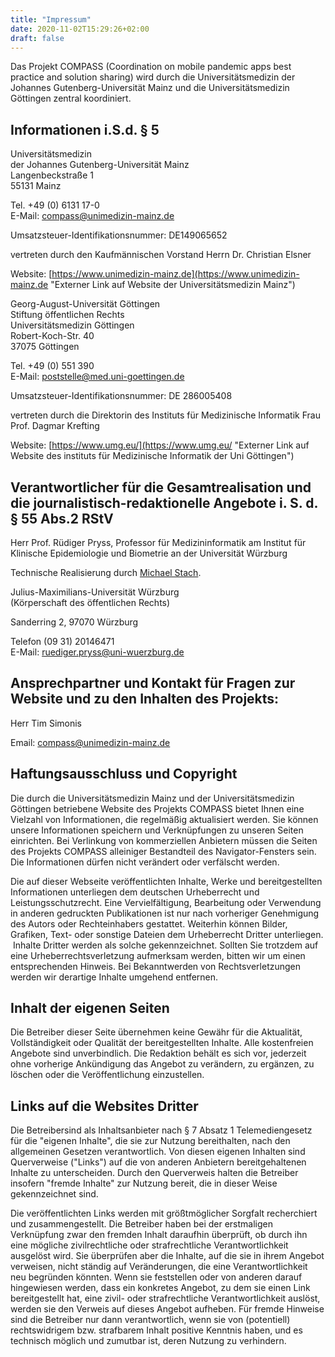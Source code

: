 ```yaml
---
title: "Impressum"
date: 2020-11-02T15:29:26+02:00
draft: false
---
```


Das Projekt COMPASS (Coordination on mobile pandemic apps best practice
and solution sharing) wird durch die Universitätsmedizin der Johannes
Gutenberg-Universität Mainz und die Universitätsmedizin Göttingen
zentral koordiniert.  

## Informationen i.S.d. § 5


Universitätsmedizin \
der Johannes Gutenberg-Universität Mainz \
Langenbeckstraße 1 \
55131 Mainz 

Tel. +49 (0) 6131 17-0 \
E-Mail: [compass\@unimedizin-mainz.de](mailto:compass@unimedizin-mainz.de)

Umsatzsteuer-Identifikationsnummer: DE149065652

vertreten durch den Kaufmännischen Vorstand Herrn Dr. Christian Elsner

Website: [https://www.unimedizin-mainz.de](https://www.unimedizin-mainz.de "Externer Link auf Website der Universitätsmedizin Mainz")

Georg-August-Universität Göttingen \
Stiftung öffentlichen Rechts \
Universitätsmedizin Göttingen \
Robert-Koch-Str. 40 \
37075 Göttingen 

Tel. +49 (0) 551 390 \
E-Mail: [poststelle\@med.uni-goettingen.de](mailto:poststelle@med.uni-goettingen.de)

Umsatzsteuer-Identifikationsnummer: DE 286005408

vertreten durch die Direktorin des Instituts für Medizinische Informatik
Frau Prof. Dagmar Krefting

Website: [https://www.umg.eu/](https://www.umg.eu/ "Externer Link auf Website des instituts für Medizinische Informatik der Uni Göttingen")



## Verantwortlicher für die Gesamtrealisation und die journalistisch-redaktionelle Angebote i. S. d. § 55 Abs.2 RStV

Herr Prof. Rüdiger Pryss, Professor für Medizininformatik am Institut
für Klinische Epidemiologie und Biometrie an der Universität Würzburg

Technische Realisierung durch [Michael Stach](https://mstach.de "Externer Link auf Website von Michael Stach").

Julius-Maximilians-Universität Würzburg\
(Körperschaft des öffentlichen Rechts)

Sanderring 2, 97070 Würzburg

Telefon (09 31) 20146471\
E-Mail: [ruediger.pryss\@uni-wuerzburg.de](mailto:ruediger.pryss@uni-wuerzburg.de)



## Ansprechpartner und Kontakt für Fragen zur Website und zu den Inhalten des Projekts:

Herr Tim Simonis

Email: [compass\@unimedizin-mainz.de](mailto:compass@unimedizin-mainz.de)



## Haftungsausschluss und Copyright 

Die durch die Universitätsmedizin Mainz und der Universitätsmedizin
Göttingen betriebene Website des Projekts COMPASS bietet Ihnen eine
Vielzahl von Informationen, die regelmäßig aktualisiert werden. Sie
können unsere Informationen speichern und Verknüpfungen zu unseren
Seiten einrichten. Bei Verlinkung von kommerziellen Anbietern müssen die
Seiten des Projekts COMPASS alleiniger Bestandteil des
Navigator-Fensters sein. Die Informationen dürfen nicht verändert oder
verfälscht werden.

Die auf dieser Webseite veröffentlichten Inhalte, Werke und
bereitgestellten Informationen unterliegen dem deutschen Urheberrecht
und Leistungsschutzrecht. Eine Vervielfältigung, Bearbeitung oder
Verwendung in anderen gedruckten Publikationen ist nur nach vorheriger
Genehmigung des Autors oder Rechteinhabers gestattet. Weiterhin können
Bilder, Grafiken, Text- oder sonstige Dateien dem Urheberrecht Dritter
unterliegen.  Inhalte Dritter werden als solche gekennzeichnet. Sollten
Sie trotzdem auf eine Urheberrechtsverletzung aufmerksam werden, bitten
wir um einen entsprechenden Hinweis. Bei Bekanntwerden von
Rechtsverletzungen werden wir derartige Inhalte umgehend entfernen.



## Inhalt der eigenen Seiten 

Die Betreiber dieser Seite übernehmen keine Gewähr für die Aktualität,
Vollständigkeit oder Qualität der bereitgestellten Inhalte. Alle
kostenfreien Angebote sind unverbindlich. Die Redaktion behält es sich
vor, jederzeit ohne vorherige Ankündigung das Angebot zu verändern, zu
ergänzen, zu löschen oder die Veröffentlichung einzustellen. 



## Links auf die Websites Dritter

Die Betreibersind als Inhaltsanbieter nach § 7 Absatz 1 Telemediengesetz
für die "eigenen Inhalte", die sie zur Nutzung bereithalten, nach den
allgemeinen Gesetzen verantwortlich. Von diesen eigenen Inhalten sind
Querverweise ("Links") auf die von anderen Anbietern bereitgehaltenen
Inhalte zu unterscheiden. Durch den Querverweis halten die Betreiber
insofern "fremde Inhalte" zur Nutzung bereit, die in dieser Weise
gekennzeichnet sind.

Die veröffentlichten Links werden mit größtmöglicher Sorgfalt
recherchiert und zusammengestellt. Die Betreiber haben bei der
erstmaligen Verknüpfung zwar den fremden Inhalt daraufhin überprüft, ob
durch ihn eine mögliche zivilrechtliche oder strafrechtliche
Verantwortlichkeit ausgelöst wird. Sie überprüfen aber die Inhalte, auf
die sie in ihrem Angebot verweisen, nicht ständig auf Veränderungen, die
eine Verantwortlichkeit neu begründen könnten. Wenn sie feststellen oder
von anderen darauf hingewiesen werden, dass ein konkretes Angebot, zu
dem sie einen Link bereitgestellt hat, eine zivil- oder strafrechtliche
Verantwortlichkeit auslöst, werden sie den Verweis auf dieses Angebot
aufheben. Für fremde Hinweise sind die Betreiber nur dann
verantwortlich, wenn sie von (potentiell) rechtswidrigem bzw. strafbarem
Inhalt positive Kenntnis haben, und es technisch möglich und zumutbar
ist, deren Nutzung zu verhindern.

